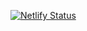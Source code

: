 
[![Netlify Status](https://api.netlify.com/api/v1/badges/fb8f45c4-1a45-4190-836f-1a96f4479d91/deploy-status)](https://app.netlify.com/sites/chahatfolio/deploys)
